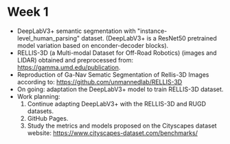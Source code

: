 # Week 1
- DeepLabV3+ semantic segmentation with "instance-level_human_parsing" dataset.
  (DeepLabV3+ is a ResNet50 pretrained model variation based on enconder-decoder blocks).
- RELLIS-3D (a Multi-modal Dataset for Off-Road Robotics) (images and LIDAR) obtained and preprocessed from: https://gamma.umd.edu/publication.
- Reproduction of Ga-Nav Sematic Segmentation of Rellis-3D Images according to: https://github.com/unmannedlab/RELLIS-3D
- On going: adaptation the DeepLabV3+ model to train RELLIS-3D dataset.
- Work planning:
  1. Continue adapting DeepLabV3+ with the RELLIS-3D and RUGD datasets.
  2. GitHub Pages.
  3. Study the metrics and models proposed on the Cityscapes dataset website: https://www.cityscapes-dataset.com/benchmarks/
